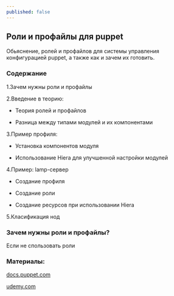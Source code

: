 ```yaml
---
published: false
---
```

## Роли и профайлы для puppet

Обьяснение, ролей и профайлов для системы управления конфигурацией puppet,
а также как и зачем их готовить.

### Содержание

1.Зачем нужны роли и профайлы

2.Введение в теорию:

- Теория ролей и профайлов

- Разница между типами модулей и их компонентами

3.Пример профиля:

- Установка компонентов модуля

- Использование Hiera для улучшенной настройки модулей

4.Пример: lamp-сервер

- Создание профиля

- Создание роли

- Создание ресурсов при использовании Hiera

5.Класификация нод

### Зачем нужны роли и профайлы?

Если не спользовать роли 


### Материалы:

[docs.puppet.com](https://docs.puppet.com/pe/2017.2/r_n_p_intro.html)

[udemy.com](https://www.udemy.com/introduction-to-puppet-roles-and-profiles/)
